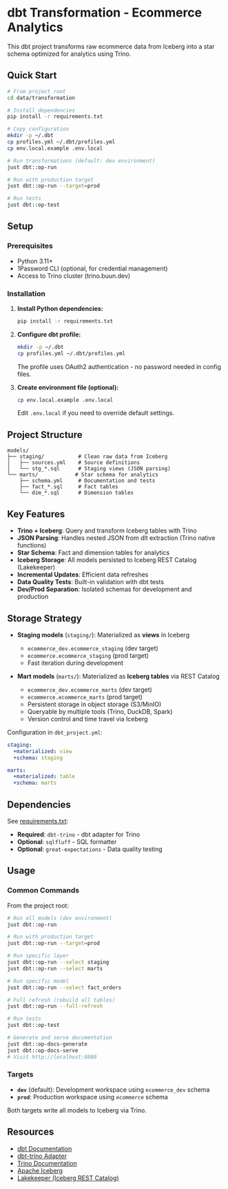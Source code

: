 # dbt Transformation - Ecommerce Analytics

This dbt project transforms raw ecommerce data from Iceberg into a star schema optimized for analytics using Trino.

## Quick Start

```bash
# From project root
cd data/transformation

# Install dependencies
pip install -r requirements.txt

# Copy configuration
mkdir -p ~/.dbt
cp profiles.yml ~/.dbt/profiles.yml
cp env.local.example .env.local

# Run transformations (default: dev environment)
just dbt::op-run

# Run with production target
just dbt::op-run --target=prod

# Run tests
just dbt::op-test
```

## Setup

### Prerequisites

- Python 3.11+
- 1Password CLI (optional, for credential management)
- Access to Trino cluster (trino.buun.dev)

### Installation

1. **Install Python dependencies:**

   ```bash
   pip install -r requirements.txt
   ```

2. **Configure dbt profile:**

   ```bash
   mkdir -p ~/.dbt
   cp profiles.yml ~/.dbt/profiles.yml
   ```

   The profile uses OAuth2 authentication - no password needed in config files.

3. **Create environment file (optional):**

   ```bash
   cp env.local.example .env.local
   ```

   Edit `.env.local` if you need to override default settings.

## Project Structure

```
models/
├── staging/           # Clean raw data from Iceberg
│   ├── sources.yml    # Source definitions
│   └── stg_*.sql      # Staging views (JSON parsing)
└── marts/            # Star schema for analytics
    ├── schema.yml     # Documentation and tests
    ├── fact_*.sql     # Fact tables
    └── dim_*.sql      # Dimension tables
```

## Key Features

- **Trino + Iceberg**: Query and transform Iceberg tables with Trino
- **JSON Parsing**: Handles nested JSON from dlt extraction (Trino native functions)
- **Star Schema**: Fact and dimension tables for analytics
- **Iceberg Storage**: All models persisted to Iceberg REST Catalog (Lakekeeper)
- **Incremental Updates**: Efficient data refreshes
- **Data Quality Tests**: Built-in validation with dbt tests
- **Dev/Prod Separation**: Isolated schemas for development and production

## Storage Strategy

- **Staging models** (`staging/`): Materialized as **views** in Iceberg
    - `ecommerce_dev.ecommerce_staging` (dev target)
    - `ecommerce.ecommerce_staging` (prod target)
    - Fast iteration during development

- **Mart models** (`marts/`): Materialized as **Iceberg tables** via REST Catalog
    - `ecommerce_dev.ecommerce_marts` (dev target)
    - `ecommerce.ecommerce_marts` (prod target)
    - Persistent storage in object storage (S3/MinIO)
    - Queryable by multiple tools (Trino, DuckDB, Spark)
    - Version control and time travel via Iceberg

Configuration in `dbt_project.yml`:

```yaml
staging:
  +materialized: view
  +schema: staging

marts:
  +materialized: table
  +schema: marts
```

## Dependencies

See [requirements.txt](./requirements.txt):

- **Required**: `dbt-trino` - dbt adapter for Trino
- **Optional**: `sqlfluff` - SQL formatter
- **Optional**: `great-expectations` - Data quality testing

## Usage

### Common Commands

From the project root:

```bash
# Run all models (dev environment)
just dbt::op-run

# Run with production target
just dbt::op-run --target=prod

# Run specific layer
just dbt::op-run --select staging
just dbt::op-run --select marts

# Run specific model
just dbt::op-run --select fact_orders

# Full refresh (rebuild all tables)
just dbt::op-run --full-refresh

# Run tests
just dbt::op-test

# Generate and serve documentation
just dbt::op-docs-generate
just dbt::op-docs-serve
# Visit http://localhost:8080
```

### Targets

- **`dev`** (default): Development workspace using `ecommerce_dev` schema
- **`prod`**: Production workspace using `ecommerce` schema

Both targets write all models to Iceberg via Trino.

## Resources

- [dbt Documentation](https://docs.getdbt.com/)
- [dbt-trino Adapter](https://github.com/starburstdata/dbt-trino)
- [Trino Documentation](https://trino.io/docs/current/)
- [Apache Iceberg](https://iceberg.apache.org/)
- [Lakekeeper (Iceberg REST Catalog)](https://github.com/lakekeeper/lakekeeper)
